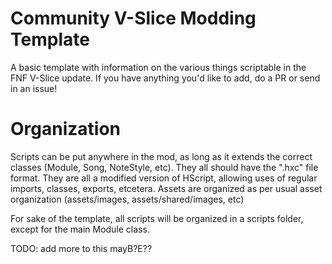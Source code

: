 # Community V-Slice Modding Template
A basic template with information on the various things scriptable in the FNF V-Slice update.
If you have anything you'd like to add, do a PR or send in an issue!

# Organization
Scripts can be put anywhere in the mod, as long as it extends the correct classes (Module, Song, NoteStyle, etc).
They all should have the ".hxc" file format. They are all a modified version of HScript, allowing uses of regular imports, classes, exports, etcetera.
Assets are organized as per usual asset organization (assets/images, assets/shared/images, etc)

For sake of the template, all scripts will be organized in a scripts folder, except for the main Module class.


TODO: add more to this mayB?E??